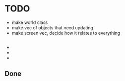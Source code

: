 # TODO

- make world class
- make vec of objects that need updating
- make screen vec, decide how it relates to everything

##

-
-
-

## Done
